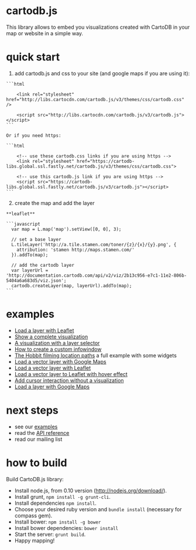 cartodb.js
==========

This library allows to embed you visualizations created with CartoDB in your map or website in a simple way.


quick start
===========

  1. add cartodb.js and css to your site (and google maps if you are using it):

    ```html

        <link rel="stylesheet" href="http://libs.cartocdn.com/cartodb.js/v3/themes/css/cartodb.css" />

        <script src="http://libs.cartocdn.com/cartodb.js/v3/cartodb.js"></script>
    ```

    Or if you need https:

    ```html

        <!-- use these cartodb.css links if you are using https -->
        <link rel="stylesheet" href="https://cartodb-libs.global.ssl.fastly.net/cartodb.js/v3/themes/css/cartodb.css">

        <!-- use this cartodb.js link if you are using https -->
        <script src="https://cartodb-libs.global.ssl.fastly.net/cartodb.js/v3/cartodb.js"></script>
    ```


  2. create the map and add the layer

    **leaflet**

    ```javascript
      var map = L.map('map').setView([0, 0], 3);

      // set a base layer 
      L.tileLayer('http://a.tile.stamen.com/toner/{z}/{x}/{y}.png', {
        attribution: 'stamen http://maps.stamen.com/'
      }).addTo(map);
      
      // add the cartodb layer
      var layerUrl = 'http://documentation.cartodb.com/api/v2/viz/2b13c956-e7c1-11e2-806b-5404a6a683d5/viz.json';
      cartodb.createLayer(map, layerUrl).addTo(map);
    ```


examples
========

 - [Load a layer with Leaflet](http://cartodb.github.io/cartodb.js/examples/leaflet.html)
 - [Show a complete visualization](http://cartodb.github.io/cartodb.js/examples/easy.html)
 - [A visualization with a layer selector](http://cartodb.github.io/cartodb.js/examples/layer_selector.html)
 - [How to create a custom infowindow](http://cartodb.github.io/cartodb.js/examples/custom_infowindow.html)
 - [The Hobbit filming location paths](http://cartodb.github.io/cartodb.js/examples/TheHobbitLocations/) a full example with some widgets
 - [Load a vector layer with Google Maps](http://cartodb.github.io/cartodb.js/examples/gmaps_vector.html)
 - [Load a vector layer with Leaflet](http://cartodb.github.io/cartodb.js/examples/leaflet_vector.html)
 - [Load a vector layer to Leaflet with hover effect](http://cartodb.github.io/cartodb.js/examples/leaflet_vector_hover.html)
 - [Add cursor interaction without a visualization](http://cartodb.github.io/cartodb.js/examples/cursor_interaction.html)
 - [Load a layer with Google Maps](http://cartodb.github.io/cartodb.js/examples/gmaps.html)


next steps
==========

  - see our [examples](https://github.com/CartoDB/cartodb.js/tree/develop/examples)
  - read the [API reference](https://github.com/CartoDB/cartodb.js/tree/develop/doc/API.md)
  - read our mailing list



how to build
============

  Build CartoDB.js library:
    
  - Install node.js, from 0.10 version (http://nodejs.org/download/).
  - Install grunt, ```npm install -g grunt-cli```.
  - Install dependencies ```npm install```.
  - Choose your desired ruby version and ```bundle install``` (necessary for compass gem).
  - Install bower: ```npm install -g bower```
  - Install bower dependencies: ```bower install```
  - Start the server: ```grunt build```.
  - Happy mapping!